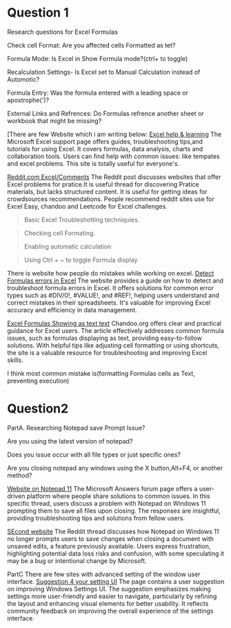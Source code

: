 # Question 1
Research questions for Excel Formulas

Check cell Format: Are you affected cells Formatted as tet?

Formula Mode: Is Excel in Show Formula mode?(ctrl+ to toggle)

Recalculation Settings- Is Excel set to Manual Calculation instead of Automotic?

Formula Entry: Was the formula entered with a leading space or apostrophe(')?

External Links and Refrences: Do Formulas refrence another sheet or workbook that might be missing?

[There are few Website which i am writing below:
[Excel help & learning](https://support.microsoft.com/en-us/excel)
The Microsoft Excel support page offers guides, troubleshooting tips,and tutorials for using Excel.
It covers formulas, data analysis, charts and collaboration tools. Users can find help with common issues:
like tempates and excel problems. This site is totally useful for everyone's.

[Reddit.com Excel/Comments](https://www.reddit.com/r/excel/comments/ihyt6n/are_there_sites_that_provides_excel_problems_for/)
The Reddit post discusses websites that offer Excel problems for pratice.It is useful thread for discovering
Pratice materials, but lacks structured content. It is useful for getting ideas for crowdsources recommendations.
People recommend reddit sites use for Excel Easy, chandoo and Leetcode for Excel challenges.

> Basic Excel Troubleshotting techniquies.

> Checking cell Formating.

> Enabling automatic calculation

> Using Ctrl + ~ to toggle Formula display

There is website how people do mistakes while working on excel.
[Detect Formulas errors in Excel](https://support.microsoft.com/en-us/office/detect-formula-errors-in-excel-3a8acca5-1d61-4702-80e0-99a36a2822c1)
The website provides a guide on how to detect and troubleshoot formula errors in Excel.
It offers solutions for common error types such as #DIV/0!, #VALUE!, and #REF!, helping users understand and correct mistakes in their spreadsheets.
It's valuable for improving Excel accuracy and efficiency in data management.

[Excel Formulas Showing as text text](https://chandoo.org/wp/excel-formulas-are-not-working/)
Chandoo.org offers clear and practical guidance for Excel users.
The article effectively addresses common formula issues, such as formulas displaying as text, providing easy-to-follow solutions.
With helpful tips like adjusting cell formatting or using shortcuts, the site is a valuable resource for troubleshooting and improving Excel skills.

 I think most common mistake is(formatting Formulas cells as Text, preventing execution)

# Question2
PartA. Researching Notepad save Prompt Issue?
 
 Are you using the latest version of notepad?
 
 Does you issue occur with all file types or just specific ones?
 
 Are you closing notepad any windows using the X button,Alt+F4, or another method?
 
[Website on Notepad 11](https://answers.microsoft.com/en-us/windows/forum/all/notepad-on-w11-asking-me-to-save-all-files-upon/d3df39bb-29f6-4faa-976c-8ba81879e9a8)
The Microsoft Answers forum page offers a user-driven platform where people share solutions to common issues.
In this specific thread, users discuss a problem with Notepad on Windows 11 prompting them to save all files upon closing.
The responses are insightful, providing troubleshooting tips and solutions from fellow users.

[SEcond website](https://www.reddit.com/r/sysadmin/comments/1fnkfui/notepad_on_windows_11_no_longer_prompts_you_to/)
The Reddit thread discusses how Notepad on Windows 11 no longer prompts users to save changes when closing a document with unsaved edits,
a feature previously available. Users express frustration,
highlighting potential data loss risks and confusion, with some speculating it may be a bug or intentional change by Microsoft.

PartC There are few sites with advanced setting of the window user interface.
[Suggestion 4 your setting UI](https://answers.microsoft.com/en-us/windows/forum/all/suggestion-4-your-settings-ui-so-desired/f2a90f8c-db62-4c14-b162-cbbbb9a3d5a7)
The page contains a user suggestion on improving Windows Settings UI.
The suggestion emphasizes making settings more user-friendly and easier to navigate, particularly by refining the layout and enhancing visual elements for better usability.
It reflects community feedback on improving the overall experience of the settings interface.

 

